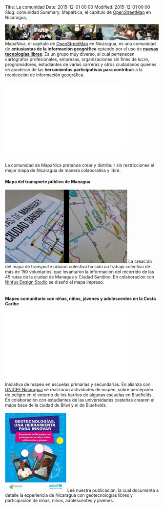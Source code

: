 Title: La comunidad
Date: 2015-12-01 00:00
Modified: 2015-12-01 00:00
Slug: comunidad
Summary: MapaNica, el capítulo de [OpenStreetMap](http://openstreetmap.org/) en Nicaragua,

<div style="margin: 0 !important;">
<img src="/images/community-banner.jpg" />
</div>

<div></div>

<div class="article-style-line">
MapaNica, el capítulo de <a href="http://openstreetmap.org">OpenStreetMap</a> en Nicaragua, es una comunidad de <strong>entusiastas de la información geográfica</strong> optando por el uso de <strong><a href="http://softwarelibre.org.ni/" target="_blank">nuevas tecnologías libres</a></strong>. Es un grupo muy diverso, al cual pertenecen cartógrafos profesionales, empresas, organizaciones sin fines de lucro, programadores, estudiantes de varias carreras y otros ciudadanos quienes se apoderan de las <strong>herramientas participativas para contribuir</strong> a la recolección de información geográfica.
<br /><br />
<div class="video-wrapper"><iframe width="400" height="225" src="//www.youtube.com/embed/TL2TzuTAlJQ" frameborder="0" allowfullscreen></iframe></div>
<br /><br />
La comunidad de MapaNica pretende crear y distribuir sin restricciones el mejor mapa de Nicaragua de manera colaborativa y libre.
</div>

<div class="article-style-line">
<h4>Mapa del transporte público de Managua</h4>
<img width="400" src="/images/paper_map.jpg" />
La creación del mapa de transporte urbano colectivo ha sido un trabajo colectivo de más de 150 voluntarios, que levantaron la información del recorrido de las 45 rutas de la ciudad de Managua y Ciudad Sandino. En colaboración con <a href="http://ninfusds.com">Ninfus Design Studio</a> se diseñó el mapa impreso.
<br /><br />
</div>

<div class="article-style-line">
<h4>Mapeo comunitario con niñas, niños, jóvenes y adolescentes en la Costa Caribe</h4>
<div class="video-wrapper"><iframe width="400" height="225" src="//www.youtube.com/embed/aohEXf0tUuk" frameborder="0" allowfullscreen></iframe></div>
Iniciativa de mapeo en escuelas primarias y secundarias. En alianza con
<a href="http://unicef.org.ni"> UNICEF Nicaragua</a> se realizaron actividades
de mapeo, sobre percepción de peligro en el entorno de los barrios de algunas
escuelas en Bluefields. En colaboración con estudiantes de las universidades costeñas crearon el mapa base de la cuidad de Bilwi y el de Bluefields.
<br style="clear:both;" /><br />
<a  href="http://unicef.org.ni/media/publicaciones/archivos/geotecnologias_participativas_05_01_16.pdf"><img width="200" src="/images/portada_geotecnologias.jpg" /></a>
Leé nuestra publicación, la cual documenta a detalle la experiencia de Nicaragua con geotecnologías libres y participación de niñas, niños, adolescentes y jóvenes.

</div>
